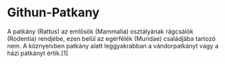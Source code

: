 # Githun-Patkany
A patkány (Rattus) az emlősök (Mammalia) osztályának rágcsálók (Rodentia) rendjébe, ezen belül az egérfélék (Muridae) családjába tartozó nem. A köznyelvben patkány alatt leggyakrabban a vándorpatkányt vagy a házi patkányt értik.[1]
